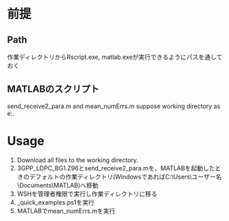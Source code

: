 # 前提
## Path
作業ディレクトリからRscript.exe, matlab.exeが実行できるようにパスを通しておく

## MATLABのスクリプト
send_receive2_para.m and mean_numErrs.m suppose working directory as e:\.


# Usage
1. Download all files to the working directory.
2. 3GPP_LDPC_BG1.Z96とsend_receive2_para.mを、MATLABを起動したときのデフォルトの作業ディレクトリ(WindowsであればC:\Users\ユーザー名\Documents\MATLAB)へ移動
3. WSHを管理者権限で実行し作業ディレクトリに移る
4. _quick_examples.ps1を実行
5. MATLABでmean_numErrs.mを実行
